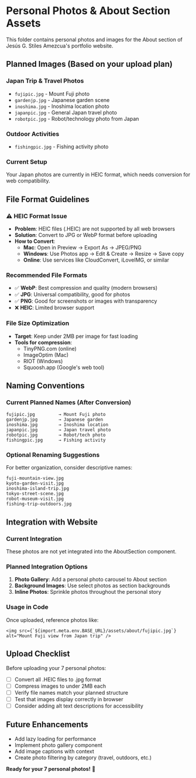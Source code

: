 # Personal Photos & About Section Assets

This folder contains personal photos and images for the About section of Jesús G. Stiles Amezcua's portfolio website.

## Planned Images (Based on your upload plan)

### Japan Trip & Travel Photos
- `fujipic.jpg` - Mount Fuji photo
- `gardenjp.jpg` - Japanese garden scene  
- `inoshima.jpg` - Inoshima location photo
- `japanpic.jpg` - General Japan travel photo
- `robotpic.jpg` - Robot/technology photo from Japan

### Outdoor Activities
- `fishingpic.jpg` - Fishing activity photo

### Current Setup
Your Japan photos are currently in HEIC format, which needs conversion for web compatibility.

## File Format Guidelines

### ⚠️ HEIC Format Issue
- **Problem**: HEIC files (.HEIC) are not supported by all web browsers
- **Solution**: Convert to JPG or WebP format before uploading
- **How to Convert**:
  - **Mac**: Open in Preview → Export As → JPEG/PNG
  - **Windows**: Use Photos app → Edit & Create → Resize → Save copy
  - **Online**: Use services like CloudConvert, iLoveIMG, or similar

### Recommended File Formats
- ✅ **WebP**: Best compression and quality (modern browsers)
- ✅ **JPG**: Universal compatibility, good for photos
- ✅ **PNG**: Good for screenshots or images with transparency
- ❌ **HEIC**: Limited browser support

### File Size Optimization
- **Target**: Keep under 2MB per image for fast loading
- **Tools for compression**:
  - TinyPNG.com (online)
  - ImageOptim (Mac)
  - RIOT (Windows)
  - Squoosh.app (Google's web tool)

## Naming Conventions

### Current Planned Names (After Conversion)
```
fujipic.jpg         → Mount Fuji photo
gardenjp.jpg        → Japanese garden
inoshima.jpg        → Inoshima location  
japanpic.jpg        → Japan travel photo
robotpic.jpg        → Robot/tech photo
fishingpic.jpg      → Fishing activity
```

### Optional Renaming Suggestions
For better organization, consider descriptive names:
```
fuji-mountain-view.jpg
kyoto-garden-visit.jpg  
inoshima-island-trip.jpg
tokyo-street-scene.jpg
robot-museum-visit.jpg
fishing-trip-outdoors.jpg
```

## Integration with Website

### Current Integration
These photos are not yet integrated into the AboutSection component.

### Planned Integration Options
1. **Photo Gallery**: Add a personal photo carousel to About section
2. **Background Images**: Use select photos as section backgrounds
3. **Inline Photos**: Sprinkle photos throughout the personal story

### Usage in Code
Once uploaded, reference photos like:
```astro
<img src={`${import.meta.env.BASE_URL}/assets/about/fujipic.jpg`} alt="Mount Fuji view from Japan trip" />
```

## Upload Checklist

Before uploading your 7 personal photos:

- [ ] Convert all .HEIC files to .jpg format
- [ ] Compress images to under 2MB each  
- [ ] Verify file names match your planned structure
- [ ] Test that images display correctly in browser
- [ ] Consider adding alt text descriptions for accessibility

## Future Enhancements

- Add lazy loading for performance
- Implement photo gallery component
- Add image captions with context
- Create photo filtering by category (travel, outdoors, etc.)

**Ready for your 7 personal photos!** 📸